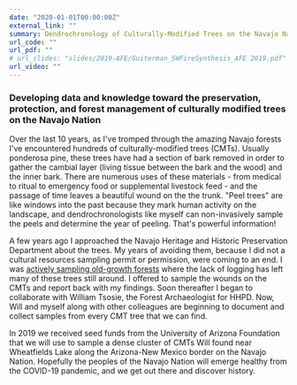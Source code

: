 ```yaml
---
date: "2020-01-01T00:00:00Z"
external_link: ""
summary: Dendrochronology of Culturally-Modified Trees on the Navajo Nation
url_code: ""
url_pdf: ""
# url_slides: "slides/2019-AFE/Guiterman_SWFireSynthesis_AFE 2019.pdf"
url_video: ""
---
```

### Developing data and knowledge toward the preservation, protection, and forest management of culturally modified trees on the Navajo Nation

Over the last 10 years, as I've tromped through the amazing Navajo forests I've encountered hundreds of culturally-modified trees (CMTs). Usually ponderosa pine, these trees have had a section of bark removed in order to gather the cambial layer (living tissue between the bark and the wood) and the inner bark. There are numerous uses of these materials - from medical to ritual to emergency food or supplemental livestock feed - and the passage of time leaves a beautiful wound on the the trunk. "Peel trees" are like windows into the past because they mark human activity on the landscape, and dendrochronologists like myself can non-invasively sample the peels and determine the year of peeling. That's powerful information!

A few years ago I approached the Navajo Heritage and Historic Preservation Department about the trees. My years of avoiding them, because I did not a cultural resources sampling permit or permission, were coming to an end. I was [actively sampling old-growth forests](https://chguiterman.github.io/Nav_report/) where the lack of logging has left many of these trees still around. I offered to sample the wounds on the CMTs and report back with my findings. Soon thereafter I began to collaborate with William Tsosie, the Forest Archaeologist for HHPD. Now, Will and myself along with other colleagues are beginning to document and collect samples from every CMT tree that we can find. 

In 2019 we received seed funds from the University of Arizona Foundation that we will use to sample a dense cluster of CMTs Will found near Wheatfields Lake along the Arizona-New Mexico border on the Navajo Nation. Hopefully the peoples of the Navajo Nation will emerge healthy from the COVID-19 pandemic, and we get out there and discover history.